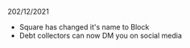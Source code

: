202/12/2021

- Square has changed it's name to Block
- Debt collectors can now DM you on social media